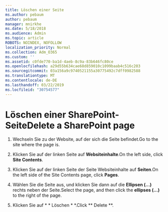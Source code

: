 ```yaml
---
title: Löschen einer Seite
ms.author: pebaum
author: pebaum
manager: mnirkhe
ms.date: 5/18/2018
ms.audience: Admin
ms.topic: article
ROBOTS: NOINDEX, NOFOLLOW
localization_priority: Normal
ms.collection: Adm_O365
ms.custom: ''
ms.assetid: c0fde770-ba1d-4aeb-8c9a-83b646fc80ce
ms.openlocfilehash: a29d55b634cae68d859010c1099baab4c516c203
ms.sourcegitcommit: 03a156a9c9740521155a30775492c7dff0982588
ms.translationtype: MT
ms.contentlocale: de-DE
ms.lasthandoff: 03/22/2019
ms.locfileid: "30754577"
---
```

# <a name="delete-a-sharepoint-page"></a><span data-ttu-id="784de-102">Löschen einer SharePoint-Seite</span><span class="sxs-lookup"><span data-stu-id="784de-102">Delete a SharePoint page</span></span>

1. <span data-ttu-id="784de-103">Wechseln Sie zu der Website, auf der sich die Seite befindet.</span><span class="sxs-lookup"><span data-stu-id="784de-103">Go to the site where the page is.</span></span>
    
2. <span data-ttu-id="784de-104">Klicken Sie auf der linken Seite auf **Websiteinhalte**.</span><span class="sxs-lookup"><span data-stu-id="784de-104">On the left side, click **Site Contents**.</span></span> 
    
3. <span data-ttu-id="784de-105">Klicken Sie auf der linken Seite der Seite Websiteinhalte auf **Seiten**.</span><span class="sxs-lookup"><span data-stu-id="784de-105">On the left side of the Site Contents page, click **Pages**.</span></span> 
    
4. <span data-ttu-id="784de-106">Wählen Sie die Seite aus, und klicken Sie dann auf die **Ellipsen (...)** rechts neben der Seite.</span><span class="sxs-lookup"><span data-stu-id="784de-106">Select the page, and then click the **ellipses (...)** to the right of the page.</span></span> 
    
5. <span data-ttu-id="784de-107">Klicken Sie auf \* \* Löschen \* \*.</span><span class="sxs-lookup"><span data-stu-id="784de-107">Click \*\* Delete \*\*.</span></span> 
    

